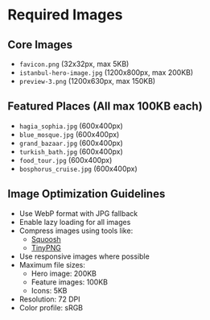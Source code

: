 # Required Images

## Core Images
- `favicon.png` (32x32px, max 5KB)
- `istanbul-hero-image.jpg` (1200x800px, max 200KB)
- `preview-3.png` (1200x630px, max 150KB)

## Featured Places (All max 100KB each)
- `hagia_sophia.jpg` (600x400px)
- `blue_mosque.jpg` (600x400px)
- `grand_bazaar.jpg` (600x400px)
- `turkish_bath.jpg` (600x400px)
- `food_tour.jpg` (600x400px)
- `bosphorus_cruise.jpg` (600x400px)

## Image Optimization Guidelines
- Use WebP format with JPG fallback
- Enable lazy loading for all images
- Compress images using tools like:
  - [Squoosh](https://squoosh.app/)
  - [TinyPNG](https://tinypng.com/)
- Use responsive images where possible
- Maximum file sizes:
  - Hero image: 200KB
  - Feature images: 100KB
  - Icons: 5KB
- Resolution: 72 DPI
- Color profile: sRGB
